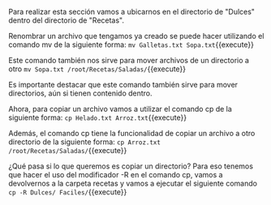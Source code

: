 Para realizar esta sección vamos a ubicarnos en el directorio de "Dulces" dentro del directorio de "Recetas".

Renombrar un archivo que tengamos ya creado se puede hacer utilizando el comando mv de la siguiente forma: `mv Galletas.txt Sopa.txt`{{execute}}

Este comando también nos sirve para mover archivos de un directorio a otro `mv Sopa.txt /root/Recetas/Saladas/`{{execute}}

Es importante destacar que este comando también sirve para mover directorios, aún si tienen contenido dentro. 

Ahora, para copiar un archivo vamos a utilizar el comando cp de la siguiente forma: `cp Helado.txt Arroz.txt`{{execute}}

Además, el comando cp tiene la funcionalidad de copiar un archivo a otro directorio de la siguiente forma: `cp Arroz.txt  /root/Recetas/Saladas/`{{execute}}

¿Qué pasa si lo que queremos es copiar  un directorio? Para eso tenemos que hacer el uso del modificador -R  en el comando cp, vamos a devolvernos a la carpeta recetas y vamos a  ejecutar el siguiente comando `cp -R Dulces/ Faciles/`{{execute}}
